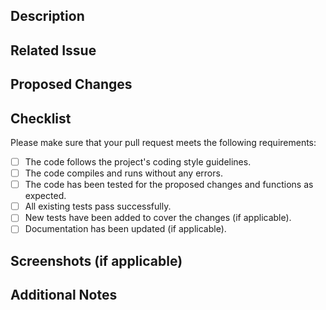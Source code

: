 ## Description

[//]: # 'Provide a detailed description of the changes made in this pull request'

## Related Issue

[//]: # 'If your pull request is related to an issue, reference it here using the syntax: "Fixes #123"'

## Proposed Changes

[//]: # 'List the changes made in this pull request, along with any additional information that may be helpful for reviewers'

## Checklist

Please make sure that your pull request meets the following requirements:

- [ ] The code follows the project's coding style guidelines.
- [ ] The code compiles and runs without any errors.
- [ ] The code has been tested for the proposed changes and functions as expected.
- [ ] All existing tests pass successfully.
- [ ] New tests have been added to cover the changes (if applicable).
- [ ] Documentation has been updated (if applicable).

## Screenshots (if applicable)

[//]: # 'Include any relevant screenshots or GIFs to demonstrate the changes made'

## Additional Notes

[//]: # 'Add any additional notes or context that may be relevant to the reviewers'
